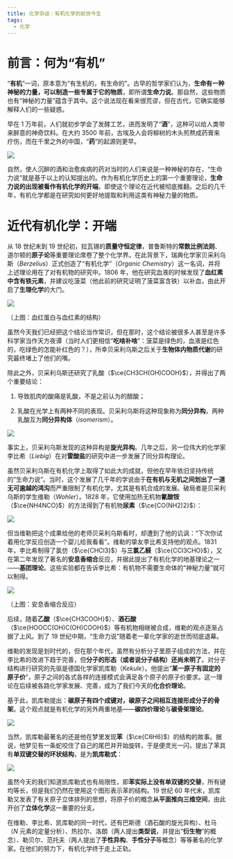 ```yaml
---
title: 化学杂谈：有机化学的前世今生
tags:
  - 化学
---
```

# 前言：何为“有机”

“**有机**”一词，原本意为“有生机的，有生命的”。古早的哲学家们认为，**生命有一种神秘的力量，可以制造一些专属于它的物质**，即所谓**生命力说**。那自然，这些物质也有“神秘的力量”蕴含于其中。这个说法现在看来很荒谬，但在古代，它确实能够解释人们的一些疑惑。

早在 $1$ 万年前，人们就初步学会了发酵工艺，进而发明了“**酒**”，这种可以给人类带来醉意的神奇饮料。在大约 $3500$ 年前，古埃及人会将柳树的木头煎熬成药膏来疗伤，而在千里之外的中国，“**药**”的起源则更早。

![](https://cdn.luogu.com.cn/upload/image_hosting/wj3pahu5.png)

自然，使人沉醉的酒和治愈疾病的药对当时的人们来说是一种神秘的存在，“生命力说”就是基于以上的认知提出的。作为有机化学历史上的第一个重要理论，**生命力说的出现被看作有机化学的开端**，即使这个理论在近代被彻底推翻。之后的几千年，有机化学都是在研究如何更好地提取和利用这类有神秘力量的物质。

# 近代有机化学：开端

从 $18$ 世纪末到 $19$ 世纪初，拉瓦锡的**质量守恒定律**，普鲁斯特的**常数比例法则**、道尔顿的**原子论**等重要理论席卷了整个化学界。在此背景下，瑞典化学家贝采利乌斯（$Berzelius$）正式创造了“有机化学”（$Organic~Chemistry$）这一名词，并将上述理论用在了对有机物的研究中。$1806$ 年，他在研究血液的时候发现了**血红素中含有铁元素**，并建议吃菠菜（他此前的研究证明了菠菜富含铁）以补血，由此开启了**生理化学**的大门。

![](https://cdn.luogu.com.cn/upload/image_hosting/zza46x8o.png)

（上图：血红蛋白与血红素的结构）

虽然今天我们已经把这个结论当作常识，但在那时，这个结论被很多人甚至是许多科学家当作天方夜谭（当时人们更相信“**吃啥补啥**”：菠菜是绿色的，血液是红色的，吃绿色的怎能补红色的？），所幸贝采利乌斯之后关于**生物体内物质代谢**的研究最终堵上了他们的嘴。

除此之外，贝采利乌斯还研究了乳酸（$\ce{CH3CH(OH)COOH}$），并得出了两个重要结论：

1. 导致肌肉的酸痛是乳酸，不是之前认为的醋酸；

2. 乳酸在光学上有两种不同的表现。贝采利乌斯将这种现象称为**同分异构**，两种乳酸互为**同分异构体**（$isomerism$）。

![](https://cdn.luogu.com.cn/upload/image_hosting/8zsfcv9n.png)

事实上，贝采利乌斯发现的这种异构是**旋光异构**。几年之后，另一位伟大的化学家李比希（$Liebig$）在对**雷酸盐**的研究中进一步发展了同分异构理论。

虽然贝采利乌斯在有机化学上取得了如此大的成就，但他在早年依旧坚持传统的“生命力说”。当时，这个发展了几千年的学说由于**在有机与无机之间划出了一道无可逾越的鸿沟**而严重限制了有机化学，尤其是有机合成的发展。破局者是贝采利乌斯的学生维勒（$Wohler$）。$1828$ 年，它使用加热无机物**氰酸铵**（$\ce{NH4NCO}$）的方法得到了有机物**尿素**（$\ce{CO(NH2)2}$）：

![](https://cdn.luogu.com.cn/upload/image_hosting/dytlxrwi.png)

但当维勒把这个成果给他的老师贝采利乌斯看时，却遭到了他的讥讽：“下次你试着用化学反应创造一个婴儿给我看看”。维勒的挚友李比希支持他的观点。$1831$ 年，李比希制得了氯仿（$\ce{CHCl3}$）与**三氯乙醛**（$\ce{CCl3CHO}$），又在第二年发现了著名的**安息香缩合**反应，并据此提出了有机化学的地基理论之一——**基团理论**。这些实验都在告诉李比希：有机物不需要生命体的“神秘力量”就可以制得。

![](https://cdn.luogu.com.cn/upload/image_hosting/08t70y6r.png)

（上图：安息香缩合反应）

后续，随着**乙酸**（$\ce{CH3COOH}$）、**酒石酸**（$\ce{HOOCC(OH)C(OH)COOH}$）等有机物相继被合成，维勒的观点逐渐占据了上风。到了 $19$ 世纪中期，“生命力说”随着老一辈化学家的逝世而彻底退幕。

维勒的发现是划时代的，但在那个年代，虽然有分析分子里原子组成的方法，并在李比希的改进下趋于完善，但**分子的形态（或者说分子结构）还尚未明了**。对分子结构进行研究的先驱是德国化学家凯库勒（$Kekule$）。他提出“**某一原子有固定的原子价**”，原子之间的各式各样的连接模式会满足各个原子的原子价要求。这一理论在后续被各路化学家发展、完善，成为了我们今天的**化合价理论**。

基于此，凯库勒提出：**碳原子有四个成键对，碳原子之间相互连接形成分子的骨架**。这个观点就是有机化学的另外两重地基——**碳四价理论**与**碳骨架理论**。

![](https://cdn.luogu.com.cn/upload/image_hosting/h1fnosn6.png)

当然，凯库勒最著名的还是他在梦里发现**苯**（$\ce{C6H6}$）的结构的故事。据说，他梦见有一条蛇咬住了自己的尾巴并开始旋转，于是便灵光一闪，提出了苯具有**单双键交替的环状结构**，是为**凯库勒式**：

![](https://cdn.luogu.com.cn/upload/image_hosting/f9xtq5ce.png)

虽然今天的我们知道凯库勒式也有局限性，即**苯实际上没有单双键的交替**，所有键均等长，但是我们仍然在使用这个图形表示苯的结构。$19$ 世纪 $60$ 年代末，凯库勒又发表了有关原子立体排列的思想，将原子价的概念**从平面推向三维空间**，由此开创了**立体化学**这一重要的分支。

在维勒、李比希、凯库勒的同一时代，还有巴斯德（酒石酸的旋光异构）、杜马（$N$ 元素的定量分析）、热拉尔、洛朗（两人提出**类型说**，并提出“**衍生物**”的概念）、勒贝尔、范托夫（两人提出了**手性异构**、**手性分子**等概念）等等著名的化学家。在他们的努力下，有机化学终于走上正轨。